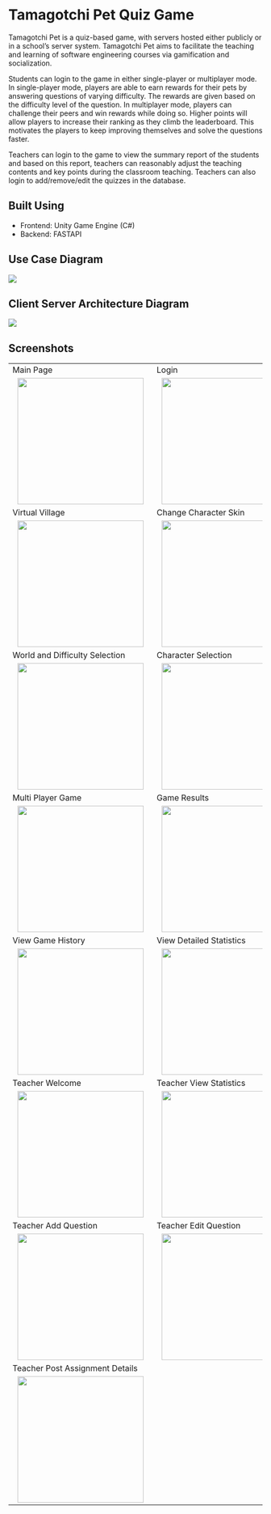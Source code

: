 # Tamagotchi Pet Quiz Game

Tamagotchi Pet is a quiz-based game, with servers hosted either publicly or
in a school’s server system. Tamagotchi Pet aims to facilitate the teaching and learning of
software engineering courses via gamification and socialization.

Students can login to the game in either single-player or multiplayer mode. In single-player
mode, players are able to earn rewards for their pets by answering questions of varying
difficulty. The rewards are given based on the difficulty level of the question. In multiplayer mode, players can challenge their peers and win rewards while doing so. Higher points will allow players to increase their ranking as they climb the leaderboard. This motivates the players to keep improving themselves and solve the questions faster.

Teachers can login to the game to view the summary report of the students and based on this
report, teachers can reasonably adjust the teaching contents and key points during the
classroom teaching. Teachers can also login to add/remove/edit the quizzes in the database.

## Built Using

- Frontend: Unity Game Engine (C#)
- Backend: FASTAPI

## Use Case Diagram

<img src="screenshots/image47.png">

## Client Server Architecture Diagram

<img src="screenshots/image34.png">

## Screenshots

<table>
  <tr>
    <td>Main Page</td>
     <td>Login</td>
     <td>Student Welcome</td>
  </tr>
  <tr>
    <td><img src="screenshots/image30.png" height="250" hspace="10"></td>
    <td><img src="screenshots/image8.png" height="250" hspace="10"></td>
    <td><img src="screenshots/image49.png" height="250" hspace="10"></td>
  </tr>
  <tr>
    <td>Virtual Village</td>
     <td>Change Character Skin</td>
     <td>Single Multi Player Selection</td>
  </tr>
  <tr>
    <td><img src="screenshots/image37.png" height="250" hspace="10"></td>
    <td><img src="screenshots/image40.png" height="250" hspace="10"></td>
    <td><img src="screenshots/image31.png" height="250" hspace="10"></td>
  </tr>
    <tr>
    <td>World and Difficulty Selection</td>
     <td>Character Selection</td>
     <td>Single Player Game</td>
  </tr>
  <tr>
    <td><img src="screenshots/image26.png" height="250" hspace="10"></td>
    <td><img src="screenshots/image11.png" height="250" hspace="10"></td>
    <td><img src="screenshots/image19.png" height="250" hspace="10"></td>
  </tr>
    <tr>
    <td>Multi Player Game</td>
     <td>Game Results</td>
     <td>Leaderboard</td>
  </tr>
  <tr>
    <td><img src="screenshots/image17.png" height="250" hspace="10"></td>
    <td><img src="screenshots/image22.png" height="250" hspace="10"></td>
    <td><img src="screenshots/image35.png" height="250" hspace="10"></td>
  </tr>
      <tr>
    <td>View Game History</td>
     <td>View Detailed Statistics</td>
     <td>Design New Quiz Game</td>
  </tr>
  <tr>
    <td><img src="screenshots/image1.png" height="250" hspace="10"></td>
    <td><img src="screenshots/image32.png" height="250" hspace="10"></td>
    <td><img src="screenshots/image13.png" height="250" hspace="10"></td>
  </tr>
        <tr>
    <td>Teacher Welcome</td>
     <td>Teacher View Statistics</td>
     <td>Teacher Manage Questions</td>
  </tr>
  <tr>
    <td><img src="screenshots/image36.png" height="250" hspace="10"></td>
    <td><img src="screenshots/image16.png" height="250" hspace="10"></td>
    <td><img src="screenshots/image24.png" height="250" hspace="10"></td>
  </tr>
  <tr>
      <td>Teacher Add Question</td>
     <td>Teacher Edit Question</td>
     <td>Teacher Post Assignment</td>
  </tr>
  <tr>
    <td><img src="screenshots/image2.png" height="250" hspace="10"></td>
    <td><img src="screenshots/image6.png" height="250" hspace="10"></td>
    <td><img src="screenshots/image9.png" height="250" hspace="10"></td>
  </tr>
    <tr>
      <td>Teacher Post Assignment Details</td>
  </tr>
  <tr>
    <td><img src="screenshots/image18.png" height="250" hspace="10"></td>
  </tr>
 </table>

